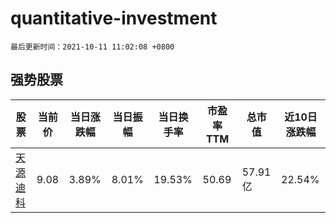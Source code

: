 # quantitative-investment

`最后更新时间：2021-10-11 11:02:08 +0800`

## 强势股票

|股票|当前价|当日涨跌幅|当日振幅|当日换手率|市盈率TTM|总市值|近10日涨跌幅|
|----|----|----|----|----|----|----|----|
|[天源迪科](https://xueqiu.com/S/SZ300047)|9.08|3.89%|8.01%|19.53%|50.69|57.91亿|22.54%|
